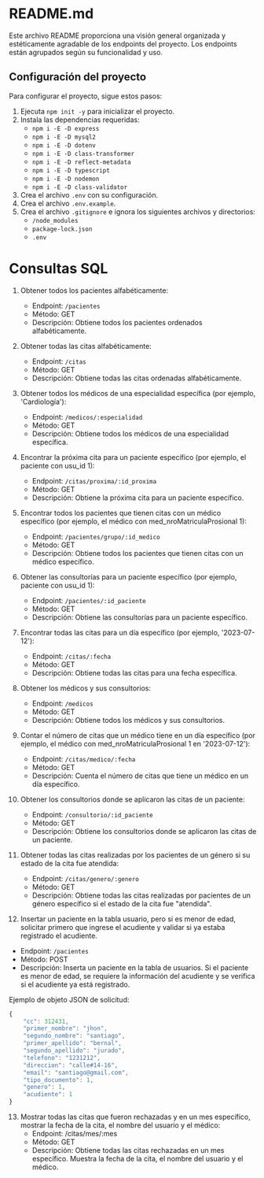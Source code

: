 # README.md

Este archivo README proporciona una visión general organizada y estéticamente agradable de los endpoints del proyecto. Los endpoints están agrupados según su funcionalidad y uso.

## Configuración del proyecto

Para configurar el proyecto, sigue estos pasos:

1. Ejecuta `npm init -y` para inicializar el proyecto.
2. Instala las dependencias requeridas:
   - `npm i -E -D express`
   - `npm i -E -D mysql2`
   - `npm i -E -D dotenv`
   - `npm i -E -D class-transformer`
   - `npm i -E -D reflect-metadata`
   - `npm i -E -D typescript`
   - `npm i -E -D nodemon`
   - `npm i -E -D class-validator`
3. Crea el archivo `.env` con su configuración.
4. Crea el archivo `.env.example`.
5. Crea el archivo `.gitignore` e ignora los siguientes archivos y directorios:
   - `/node_modules`
   - `package-lock.json`
   - `.env`

# Consultas SQL

1. Obtener todos los pacientes alfabéticamente:
   - Endpoint: `/pacientes`
   - Método: GET
   - Descripción: Obtiene todos los pacientes ordenados alfabéticamente.

2. Obtener todas las citas alfabéticamente:
   - Endpoint: `/citas`
   - Método: GET
   - Descripción: Obtiene todas las citas ordenadas alfabéticamente.

3. Obtener todos los médicos de una especialidad específica (por ejemplo, 'Cardiología'):
   - Endpoint: `/medicos/:especialidad`
   - Método: GET
   - Descripción: Obtiene todos los médicos de una especialidad específica.

4. Encontrar la próxima cita para un paciente específico (por ejemplo, el paciente con usu_id 1):
   - Endpoint: `/citas/proxima/:id_proxima`
   - Método: GET
   - Descripción: Obtiene la próxima cita para un paciente específico.

5. Encontrar todos los pacientes que tienen citas con un médico específico (por ejemplo, el médico con med_nroMatriculaProsional 1):
   - Endpoint: `/pacientes/grupo/:id_medico`
   - Método: GET
   - Descripción: Obtiene todos los pacientes que tienen citas con un médico específico.

6. Obtener las consultorías para un paciente específico (por ejemplo, paciente con usu_id 1):
   - Endpoint: `/pacientes/:id_paciente`
   - Método: GET
   - Descripción: Obtiene las consultorías para un paciente específico.

7. Encontrar todas las citas para un día específico (por ejemplo, '2023-07-12'):
   - Endpoint: `/citas/:fecha`
   - Método: GET
   - Descripción: Obtiene todas las citas para una fecha específica.

8. Obtener los médicos y sus consultorios:
   - Endpoint: `/medicos`
   - Método: GET
   - Descripción: Obtiene todos los médicos y sus consultorios.

9. Contar el número de citas que un médico tiene en un día específico (por ejemplo, el médico con med_nroMatriculaProsional 1 en '2023-07-12'):
   - Endpoint: `/citas/medico/:fecha`
   - Método: GET
   - Descripción: Cuenta el número de citas que tiene un médico en un día específico.

10. Obtener los consultorios donde se aplicaron las citas de un paciente:
    - Endpoint: `/consultorio/:id_paciente`
    - Método: GET
    - Descripción: Obtiene los consultorios donde se aplicaron las citas de un paciente.

11. Obtener todas las citas realizadas por los pacientes de un género si su estado de la cita fue atendida:
    - Endpoint: `/citas/genero/:genero`
    - Método: GET
    - Descripción: Obtiene todas las citas realizadas por pacientes de un género específico si el estado de la cita fue "atendida".

12. Insertar un paciente en la tabla usuario, pero si es menor de edad, solicitar primero que ingrese el acudiente y validar si ya estaba registrado el acudiente.
   - Endpoint: `/pacientes`
   - Método: POST
   - Descripción: Inserta un paciente en la tabla de usuarios. Si el paciente es menor de edad, se requiere la información del acudiente y se verifica si el acudiente ya está registrado.

   Ejemplo de objeto JSON de solicitud:
```js
{
    "cc": 312431,
    "primer_nombre": "jhon",
    "segundo_nombre": "santiago",
    "primer_apellido": "bernal",
    "segundo_apellido": "jurado",
    "telefono": "1231212",
    "direccion": "calle#14-16",
    "email": "santiago@gmail.com",
    "tipo_documento": 1,
    "genero": 1,
    "acudiente": 1
}
```
   


13. Mostrar todas las citas que fueron rechazadas y en un mes específico, mostrar la fecha de la cita, el nombre del usuario y el médico:
    - Endpoint: /citas/mes/:mes
    - Método: GET
    - Descripción: Obtiene todas las citas rechazadas en un mes específico. Muestra la fecha de la cita, el nombre del usuario y el médico.